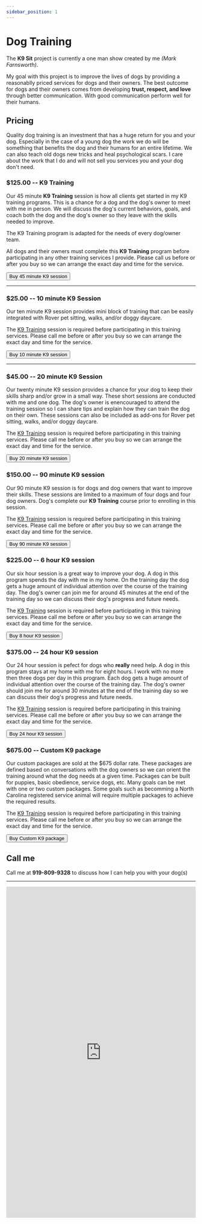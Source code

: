 ```yaml
---
sidebar_position: 1
---
```

# Dog Training
The **K9 Sit** project is currently a one man show created by me
*(Mark Farnsworth)*.

My goal with this project is to improve the lives of dogs by providing a
reasonablly priced services for dogs and their owners. The best outcome for
dogs and their owners comes from developing  **trust, respect, and love**
through better communication. With good communication perform well for their
humans.

## Pricing

Quality dog training is an investment that has a huge return for you and your
dog. Especially in the case of a young dog the work we do will be something
that benefits the dog and their humans for an entire lifetime. We can also
teach old dogs new tricks and heal psychological scars. I care about the work
that I do and will not sell you services you and your dog don't need.

### $125.00 -- K9 Training
Our 45 minute **K9 Training** session is how all clients get started in my K9
training programs. This is a chance for a dog and the dog's owner to meet with
me in person. We will discuss the dog's current behaviors, goals, and coach
both the dog and the dog's owner so they leave with the skills needed to
improve.

The K9 Training program is adapted for the needs of every dog/owner team.

All dogs and their owners must complete this **K9 Training** program before
participating in any other training services I provide. Please call us before
or after you buy so we can arrange the exact day and time for the service.

<form action="https://www.paypal.com/cgi-bin/webscr" method="post" target="_top">
<input type="hidden" name="amount" value="125.00" />
<input type="hidden" name="item_name" value="45 Minute K9 Service" />
<input type="submit" name="submit" value="Buy 45 minute K9 session" />

<input type="hidden" name="bn" value="PP-BuyNowBF:btn_buynowCC_LG.gif:NonHostedGuest" />
<input type="hidden" name="business" value="farnsworth2008@gmail.com" />
<input type="hidden" name="button_subtype" value="services" />
<input type="hidden" name="cmd" value="_xclick" />
<input type="hidden" name="currency_code" value="USD" />
<input type="hidden" name="lc" value="US" />
<input type="hidden" name="no_note" value="0" />
<input type="hidden" name="shipping" value="0.00" />
</form>

<hr/>

### $25.00 -- 10 minute K9 Session
Our ten  minute K9 session provides mini block of training that can be easily
integrated with Rover pet sitting, walks, and/or doggy daycare.

The <a href="#12500----k9-training">K9 Training</a> session is required
before participating in this training services. Please call me before or
after you buy so we can arrange the exact day and time for the service.

<form action="https://www.paypal.com/cgi-bin/webscr" method="post" target="_top">
<input type="hidden" name="amount" value="25.00" />
<input type="hidden" name="item_name" value="10 Minute K9 Service" />
<input type="submit" name="submit" value="Buy 10 minute K9 session" />

<input type="hidden" name="bn" value="PP-BuyNowBF:btn_buynowCC_LG.gif:NonHostedGuest" />
<input type="hidden" name="business" value="farnsworth2008@gmail.com" />
<input type="hidden" name="button_subtype" value="services" />
<input type="hidden" name="cmd" value="_xclick" />
<input type="hidden" name="currency_code" value="USD" />
<input type="hidden" name="lc" value="US" />
<input type="hidden" name="no_note" value="0" />
<input type="hidden" name="shipping" value="0.00" />
</form>

<hr/>

### $45.00 -- 20 minute K9 Session
Our twenty minute K9 session provides a chance for your dog to keep their
skills sharp and/or grow in a small way. These short sessions are conducted
with me and one dog. The dog's owner is enencouraged to attend the training
session so I can share tips and explain how they can train the dog on their
own. These sessions can also be included as add-ons for Rover pet sitting,
walks, and/or doggy daycare.

The <a href="#12500----k9-training">K9 Training</a> session is required
before participating in this training services. Please call me before or
after you buy so we can arrange the exact day and time for the service.

<form action="https://www.paypal.com/cgi-bin/webscr" method="post" target="_top">
<input type="hidden" name="amount" value="45.00" />
<input type="hidden" name="item_name" value="20 Minute K9 Service" />
<input type="submit" name="submit" value="Buy 20 minute K9 session" />

<input type="hidden" name="bn" value="PP-BuyNowBF:btn_buynowCC_LG.gif:NonHostedGuest" />
<input type="hidden" name="business" value="farnsworth2008@gmail.com" />
<input type="hidden" name="button_subtype" value="services" />
<input type="hidden" name="cmd" value="_xclick" />
<input type="hidden" name="currency_code" value="USD" />
<input type="hidden" name="lc" value="US" />
<input type="hidden" name="no_note" value="0" />
<input type="hidden" name="shipping" value="0.00" />
</form>

### $150.00 -- 90 minute K9 session
Our 90 minute K9 session is for dogs and dog owners that want to improve their
skills. These sessions are limited to a maximum of four dogs and four dog
owners. Dog's complete our **K9 Training** course prior to enrolling in this
session.

The <a href="#12500----k9-training">K9 Training</a> session is required
before participating in this training services. Please call me before or
after you buy so we can arrange the exact day and time for the service.

<form action="https://www.paypal.com/cgi-bin/webscr" method="post" target="_top">
<input type="hidden" name="amount" value="150.00" />
<input type="hidden" name="item_name" value="90 Minute K9 Service" />
<input type="submit" name="submit" value="Buy 90 minute K9 session" />

<input type="hidden" name="bn" value="PP-BuyNowBF:btn_buynowCC_LG.gif:NonHostedGuest" />
<input type="hidden" name="business" value="farnsworth2008@gmail.com" />
<input type="hidden" name="button_subtype" value="services" />
<input type="hidden" name="cmd" value="_xclick" />
<input type="hidden" name="currency_code" value="USD" />
<input type="hidden" name="lc" value="US" />
<input type="hidden" name="no_note" value="0" />
<input type="hidden" name="shipping" value="0.00" />
</form>

### $225.00 -- 6 hour K9 session
Our six hour session is a great way to improve your dog. A dog in this program
spends the day with me in my home. On the training day the dog gets a huge
amount of individual attention over the course of the training day. The dog's
owner can join me for around 45 minutes at the end of the training day so we
can discuss their dog's progress and future needs.

The <a href="#12500----k9-training">K9 Training</a> session is required
before participating in this training services. Please call me before or
after you buy so we can arrange the exact day and time for the service.

<form action="https://www.paypal.com/cgi-bin/webscr" method="post" target="_top">
<input type="hidden" name="amount" value="225.00" />
<input type="hidden" name="item_name" value="8 Hour K9 Service" />
<input type="submit" name="submit" value="Buy 8 hour K9 session" />

<input type="hidden" name="bn" value="PP-BuyNowBF:btn_buynowCC_LG.gif:NonHostedGuest" />
<input type="hidden" name="business" value="farnsworth2008@gmail.com" />
<input type="hidden" name="button_subtype" value="services" />
<input type="hidden" name="cmd" value="_xclick" />
<input type="hidden" name="currency_code" value="USD" />
<input type="hidden" name="lc" value="US" />
<input type="hidden" name="no_note" value="0" />
<input type="hidden" name="shipping" value="0.00" />
</form>

###  $375.00 -- 24 hour K9 session
Our 24 hour session is pefect for dogs who **really** need help. A dog in this
program stays at my home with me for eight hours. I work with no more then
three dogs per day in this program. Each dog gets a huge amount of individual
attention over the course of the training day. The dog's owner should join me
for around 30 minutes at the end of the training day so we can discuss their
dog's progress and future needs.

The <a href="#12500----k9-training">K9 Training</a> session is required
before participating in this training services. Please call me before or
after you buy so we can arrange the exact day and time for the service.

<form action="https://www.paypal.com/cgi-bin/webscr" method="post" target="_top">
<input type="hidden" name="amount" value="375.00" />
<input type="hidden" name="item_name" value="24 Hour K9 Service" />
<input type="submit" name="submit" value="Buy 24 hour K9 session" />

<input type="hidden" name="bn" value="PP-BuyNowBF:btn_buynowCC_LG.gif:NonHostedGuest" />
<input type="hidden" name="business" value="farnsworth2008@gmail.com" />
<input type="hidden" name="button_subtype" value="services" />
<input type="hidden" name="cmd" value="_xclick" />
<input type="hidden" name="currency_code" value="USD" />
<input type="hidden" name="lc" value="US" />
<input type="hidden" name="no_note" value="0" />
<input type="hidden" name="shipping" value="0.00" />
</form>

### $675.00 -- Custom K9 package
Our custom packages are sold at the $675 dollar rate. These packages are
defined based on conversations with the dog owners so we can orient the
training around what the dog needs at a given time. Packages can be built for
puppies, basic obedience, service dogs, etc. Many goals can be met with one or
two custom packages.  Some goals such as becomming a North Carolina registered
service animal will require multiple packages to achieve the required results.

The <a href="#12500----k9-training">K9 Training</a> session is required
before participating in this training services. Please call me before or
after you buy so we can arrange the exact day and time for the service.

<form action="https://www.paypal.com/cgi-bin/webscr" method="post" target="_top">
<input type="hidden" name="amount" value="675.00" />
<input type="hidden" name="item_name" value="Custom K9 Service" />
<input type="submit" name="submit" value="Buy Custom K9 package" />

<input type="hidden" name="business" value="farnsworth2008@gmail.com" />
<input type="hidden" name="cmd" value="_xclick" />
<input type="hidden" name="lc" value="US" />
<input type="hidden" name="currency_code" value="USD" />
<input type="hidden" name="button_subtype" value="services" />
<input type="hidden" name="no_note" value="0" />
<input type="hidden" name="shipping" value="0.00" />
<input type="hidden" name="bn" value="PP-BuyNowBF:btn_buynowCC_LG.gif:NonHostedGuest" />
</form>

## Call me
Call me at **919-809-9328** to discuss how I can help you with your dog(s)

<hr/>

<iframe 
width="100%"
height="881" 
src="https://www.youtube.com/embed/WRU21BxG4JU"
title="Rainy days with Tig"
frameborder="0"
allow="accelerometer; autoplay; clipboard-write; encrypted-media; gyroscope; picture-in-picture; web-share" allowfullscreen>
</iframe>
